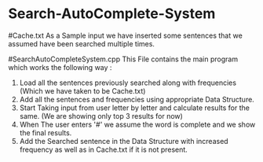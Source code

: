 # Search-AutoComplete-System
#Cache.txt As a Sample input we have inserted some sentences that we assumed have been searched multiple times.

#SearchAutoCompleteSystem.cpp This File contains the main program which works the following way :
1. Load all the sentences previously searched along with frequencies (Which we have taken to be Cache.txt)
2. Add all the sentences and frequencies using appropriate Data Structure.
3. Start Taking input from user letter by letter and calculate results for the same. (We are showing only top 3 results for now)
4. When The user enters '#' we assume the word is complete and we show the final results.
5. Add the Searched sentence in the Data Structure with increased frequency as well as in Cache.txt if it is not present.
